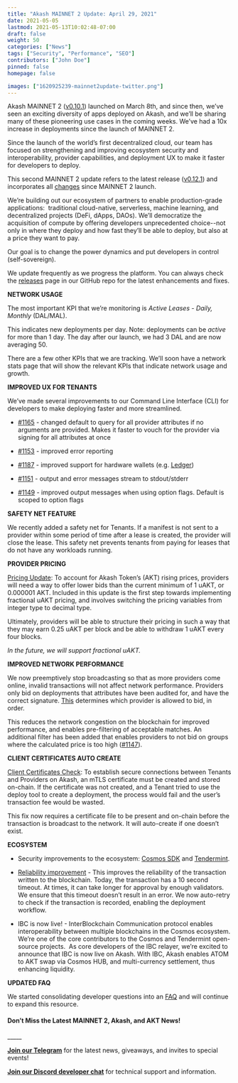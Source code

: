 ```yaml
---
title: "Akash MAINNET 2 Update: April 29, 2021"
date: 2021-05-05
lastmod: 2021-05-13T10:02:48-07:00
draft: false
weight: 50
categories: ["News"]
tags: ["Security", "Performance", "SEO"]
contributors: ["John Doe"]
pinned: false
homepage: false

images: ["1620925239-mainnet2update-twitter.png"]
---
```

  
Akash MAINNET 2 ([v0.10.1](https://github.com/ovrclk/akash/releases/tag/v0.10.1)) launched on March 8th, and since then, we’ve seen an exciting diversity of apps deployed on Akash, and we’ll be sharing many of these pioneering use cases in the coming weeks. We’ve had a 10x increase in deployments since the launch of MAINNET 2.  

Since the launch of the world’s first decentralized cloud, our team has focused on strengthening and improving ecosystem security and interoperability, provider capabilities, and deployment UX to make it faster for developers to deploy.  

This second MAINNET 2 update refers to the latest release ([v0.12.1](https://github.com/ovrclk/akash/releases/tag/v0.12.1)) and incorporates all [changes](https://github.com/ovrclk/akash/compare/v0.10.1...v0.12.1) since MAINNET 2 launch.  

We’re building out our ecosystem of partners to enable production-grade applications:  traditional cloud-native, serverless, machine learning, and decentralized projects (DeFi, dApps, DAOs). We’ll democratize the acquisition of compute by offering developers unprecedented choice--not only in where they deploy and how fast they’ll be able to deploy, but also at a price they want to pay.   

Our goal is to change the power dynamics and put developers in control (self-sovereign).   

We update frequently as we progress the platform. You can always check the [releases](https://github.com/ovrclk/akash/releases) page in our GitHub repo for the latest enhancements and fixes.

  
**NETWORK USAGE**  

The most important KPI that we’re monitoring is _Active Leases - Daily, Monthly_ (DAL/MAL).   

This indicates new deployments per day. Note: deployments can be _active_ for more than 1 day. The day after our launch, we had 3 DAL and are now averaging 50. 

There are a few other KPIs that we are tracking. We’ll soon have a network stats page that will show the relevant KPIs that indicate network usage and growth. 

  
**IMPROVED UX FOR TENANTS**  

We’ve made several improvements to our Command Line Interface (CLI) for developers to make deploying faster and more streamlined.   

*   [#1165](https://github.com/ovrclk/akash/issues/1165) - changed default to query for all provider attributes if no arguments are provided. Makes it faster to vouch for the provider via signing for all attributes at once
    
*   [#1153](https://github.com/ovrclk/akash/issues/1153) - improved error reporting
    
*   [#1187](https://github.com/ovrclk/akash/issues/1187) - improved support for hardware wallets (e.g. [Ledger](https://shop.ledger.com/pages/hardware-wallets-comparison))
    
*   [#1151](https://github.com/ovrclk/akash/issues/1151) - output and error messages stream to stdout/stderr
    
*   [#1149](https://github.com/ovrclk/akash/issues/1149) - improved output messages when using option flags. Default is scoped to option flags
    

  
**SAFETY NET FEATURE**  
  
We recently added a safety net for Tenants. If a manifest is not sent to a provider within some period of time after a lease is created, the provider will close the lease. This safety net prevents tenants from paying for leases that do not have any workloads running.

  
**PROVIDER PRICING**  

[Pricing Update](https://github.com/ovrclk/akash/pull/1173): To account for Akash Token’s (AKT) rising prices, providers will need a way to offer lower bids than the current minimum of 1 uAKT, or 0.000001 AKT. Included in this update is the first step towards implementing fractional uAKT pricing, and involves switching the pricing variables from integer type to decimal type.   

Ultimately, providers will be able to structure their pricing in such a way that they may earn 0.25 uAKT per block and be able to withdraw 1 uAKT every four blocks.   

_In the future, we will support fractional uAKT._

  
**IMPROVED NETWORK PERFORMANCE**  

We now preemptively stop broadcasting so that as more providers come online, invalid transactions will not affect network performance. Providers only bid on deployments that attributes have been audited for, and have the correct signature. [This](https://github.com/ovrclk/akash/pull/1162) determines which provider is allowed to bid, in order.   

This reduces the network congestion on the blockchain for improved performance, and enables pre-filtering of acceptable matches. An additional filter has been added that enables providers to not bid on groups where the calculated price is too high ([#1147](https://github.com/ovrclk/akash/pull/1147)). 

  
**CLIENT CERTIFICATES AUTO CREATE**  

[Client Certificates Check](https://github.com/ovrclk/akash/pull/1169): To establish secure connections between Tenants and Providers on Akash, an mTLS certificate must be created and stored on-chain. If the certificate was not created, and a Tenant tried to use the deploy tool to create a deployment, the process would fail and the user’s transaction fee would be wasted.   

This fix now requires a certificate file to be present and on-chain before the transaction is broadcast to the network. It will auto-create if one doesn’t exist.

  
**ECOSYSTEM**  

*   Security improvements to the ecosystem: [Cosmos SDK](https://github.com/ovrclk/akash/pull/1171) and [Tendermint](https://github.com/ovrclk/akash/pull/1202).  
      
    
*   [Reliability improvement](https://github.com/ovrclk/akash/pull/1193) _-_ This improves the reliability of the transaction written to the blockchain. Today, the transaction has a 10 second timeout. At times, it can take longer for approval by enough validators. We ensure that this timeout doesn’t result in an error. We now auto-retry to check if the transaction is recorded, enabling the deployment workflow.  
      
    
*   IBC is now live! - InterBlockchain Communication protocol enables interoperability between multiple blockchains in the Cosmos ecosystem. We’re one of the core contributors to the Cosmos and Tendermint open-source projects.  As core developers of the IBC relayer, we’re excited to announce that IBC is now live on Akash. With IBC, Akash enables ATOM to AKT swap via Cosmos HUB, and multi-currency settlement, thus enhancing liquidity.
    

  
**UPDATED FAQ**  

We started consolidating developer questions into an [FAQ](https://docs.akash.network/documentation/faq) and will continue to expand this resource.

#### **Don’t Miss the Latest MAINNET 2, Akash, and AKT News!**  
\_\_\_\_\_

[**Join our Telegram**](https://t.me/AkashNW) for the latest news, giveaways, and invites to special events!  

[**Join our Discord developer chat**](https://discord.com/invite/DxftX67) for technical support and information.
